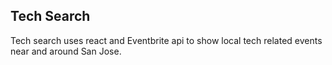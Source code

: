 
## Tech Search

Tech search uses react and Eventbrite api to show local tech related events near and around San Jose.
 

